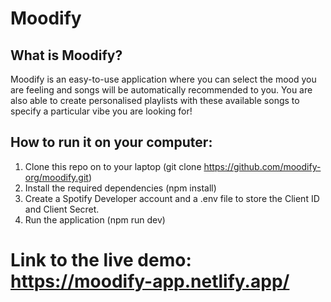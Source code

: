 # Moodify

## What is Moodify?

Moodify is an easy-to-use application where you can select the mood you are feeling and songs will be automatically recommended to you. You are also able to create personalised playlists with these available songs to specify a particular vibe you are looking for!

## How to run it on your computer:

1. Clone this repo on to your laptop (git clone https://github.com/moodify-org/moodify.git)
2. Install the required dependencies (npm install)
3. Create a Spotify Developer account and a .env file to store the Client ID and Client Secret.
4. Run the application (npm run dev)

# Link to the live demo: https://moodify-app.netlify.app/